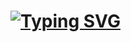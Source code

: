 # [![Typing SVG](https://readme-typing-svg.herokuapp.com?font=Lilita+One&size=39&pause=1000&color=000000&center=true&vCenter=true&random=true&width=500&lines=OtrabTool+by+Gostmi)](https://git.io/typing-svg)
